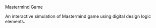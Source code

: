 Mastermind Game 

An interactive simulation of Mastermind game using digital design logic elements.
